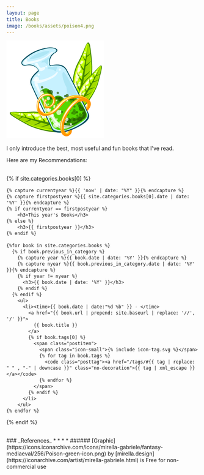 ```yaml
---
layout: page
title: Books
image: /books/assets/poison4.png
---
```


![](/books/assets/poison4.png)

I only introduce the best, most useful and fun books that I've read.

Here are my Recommendations:

<br>
<section>
  {% if site.categories.books[0] %}

    {% capture currentyear %}{{ 'now' | date: "%Y" }}{% endcapture %}
    {% capture firstpostyear %}{{ site.categories.books[0].date | date: '%Y' }}{% endcapture %}
    {% if currentyear == firstpostyear %}
        <h3>This year's Books</h3>
    {% else %}
        <h3>{{ firstpostyear }}</h3>
    {% endif %}

    {%for book in site.categories.books %}
      {% if book.previous_in_category %}
        {% capture year %}{{ book.date | date: '%Y' }}{% endcapture %}
        {% capture nyear %}{{ book.previous_in_category.date | date: '%Y' }}{% endcapture %}
        {% if year != nyear %}
          <h3>{{ book.date | date: '%Y' }}</h3>
        {% endif %}
      {% endif %}
        <ul>
          <li><time>{{ book.date | date:"%d %b" }} - </time>
            <a href="{{ book.url | prepend: site.baseurl | replace: '//', '/' }}">
              {{ book.title }}
            </a>
            {% if book.tags[0] %}
              <span class="postitem">
                <span class="icon-small">{% include icon-tag.svg %}</span>
                {% for tag in book.tags %}
                  <code class="posttag"><a href="/tags/#{{ tag | replace: " " , "-" | downcase }}" class="no-decoration">{{ tag | xml_escape }}</a></code>
                {% endfor %}
              </span>
            {% endif %}
          </li>
        </ul>
    {% endfor %}
  {% endif %}
</section>

<br>
### _References_
* * *
* ###### [Graphic](https://icons.iconarchive.com/icons/mirella-gabriele/fantasy-mediaeval/256/Poison-green-icon.png) by [mirella.design](https://iconarchive.com/artist/mirella-gabriele.html) is Free for non-commercial use
